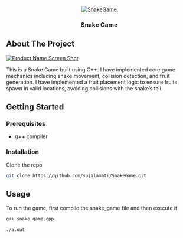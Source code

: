 <a name="readme-top"></a>

<!-- PROJECT LOGO -->
<br />
<div align="center">
  <a href="https://github.com/sujalamati/SnakeGame">
    <img src="https://www.google.com/logos/fnbx/snake_arcade/cta_alt.png" alt="SnakeGame" width=auto height=auto>
  </a>

  <h3 align="center">Snake Game</h3>


</div>

<!-- ABOUT THE PROJECT -->
## About The Project

[![Product Name Screen Shot][product-screenshot]](https://github.com/sujalamati/SnakeGame)

This is a Snake Game built using C++. I have implemented core game mechanics including snake movement, collision detection, and fruit generation. I have implemented a fruit placement logic to ensure fruits spawn in valid locations, avoiding collisions with the snake’s tail.

<!-- GETTING STARTED -->
## Getting Started

### Prerequisites

* g++ compiler 
  
### Installation

 Clone the repo
   ```sh
   git clone https://github.com/sujalamati/SnakeGame.git
  ```

<!-- USAGE EXAMPLES -->
## Usage
To run the game, first compile the snake_game file and then execute it
```sh
g++ snake_game.cpp
```

```sh
./a.out
```

[product-screenshot]: https://github.com/sujalamati/SnakeGame/blob/master/images/Screenshot%20(513).png

